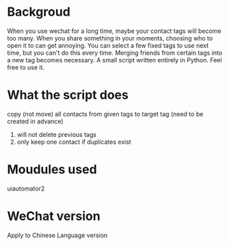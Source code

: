 # Backgroud
When you use wechat for a long time, maybe your contact tags will become too many. When you share something in your moments, choosing who to open it to can get annoying. You can select a few fixed tags to use next time, but you can't do this every time. 
Merging friends from certain tags into a new tag becomes necessary.
A small script written entirely in Python. Feel free to use it.

# What the script does
copy (not move) all contacts from given tags to target tag (need to be created in advance)
1. will not delete previous tags
2. only keep one contact if duplicates exist

# Moudules used
uiautomator2

# WeChat version
Apply to Chinese Language version
